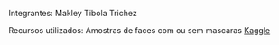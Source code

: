 Integrantes: Makley Tibola Trichez




Recursos utilizados:
Amostras de faces com ou sem mascaras
[Kaggle](https://www.kaggle.com/datasets/andrewmvd/face-mask-detectionhttps://www.kaggle.com/datasets/andrewmvd/face-mask-detection)
